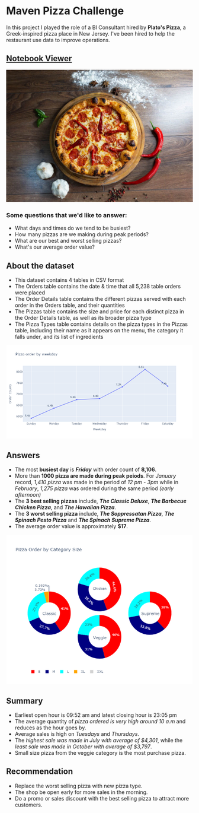 # Maven Pizza Challenge
In this project I played the role of a BI Consultant hired by **Plato's Pizza**, a Greek-inspired pizza place in New Jersey. I've been hired  to help the restaurant use data to improve operations.

## [Notebook Viewer](https://nbviewer.org/github/TelRich/Plato-s_Pizza_Analysis/blob/master/pizza_sales.ipynb?flush_cache=True)

<center><img src="/pictures/pizza.jpg"/></center>

### Some questions that we'd like to answer:
* What days and times do we tend to be busiest?
* How many pizzas are we making during peak periods?
* What are our best and worst selling pizzas?
* What's our average order value?

## About the dataset
* This dataset contains 4 tables in CSV format
* The Orders table contains the date & time that all 5,238 table orders were placed
* The Order Details table contains the different pizzas served with each order in the Orders table, and their quantities
* The Pizzas table contains the size and price for each distinct pizza in the Order Details table, as well as its broader pizza type
* The Pizza Types table contains details on the pizza types in the Pizzas table, including their name as it appears on the menu, the category it falls under, and its list of ingredients

<center><img src="/pictures/weekday_order.png"/></center>

## Answers
* The most **busiest day** is _**Friday**_ with order count of **8,106**. 
* More than **1000 pizza are made during peak peiods**. For _January_ record, _1,410 pizza_ was made in the period of _12 pm - 3pm_ while in _February_, _1,275 pizza_ was ordered during the same period _(early afternoon)_
* The **3 best selling pizzas** include, _**The Classic Deluxe**_, _**The Barbecue Chicken Pizza**_, and _**The Hawaiian Pizza**_.
* The **3 worst selling pizza** include, _**The Soppressatan Pizza**_, _**The Spinach Pesto Pizza**_ and _**The Spinach Supreme Pizza**_.
* The average order value is approximately **$17**.

<center><img src="/pictures/cat_size_sale.png"/></center>

## Summary
* Earliest open hour is 09:52 am and latest closing hour is 23:05 pm
* The average quantity of _pizza ordered is very high around 10 a.m_ and reduces as the hour goes by.
* Average sales is high on _Tuesdays_ and _Thursdays_.
* The _highest sale was made in July with average of $4,301_, while the _least sale was made in October with average of $3,797_.
* Small size pizza from the veggie category is the most purchase pizza.

## Recommendation
* Replace the worst selling pizza with new pizza type.
* The shop be open early for more sales in the morning.
* Do a promo or sales discount with the best selling pizza to attract more customers.
